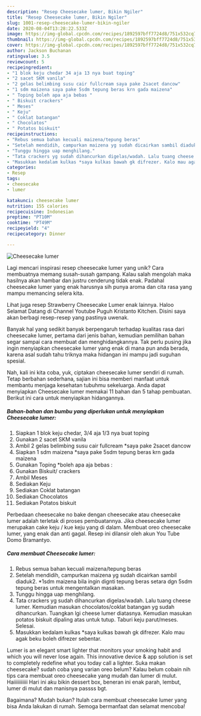 ```yaml
---
description: "Resep Cheesecake lumer, Bikin Ngiler"
title: "Resep Cheesecake lumer, Bikin Ngiler"
slug: 1001-resep-cheesecake-lumer-bikin-ngiler
date: 2020-08-04T13:28:22.533Z
image: https://img-global.cpcdn.com/recipes/1892597bff7724d8/751x532cq70/cheesecake-lumer-foto-resep-utama.jpg
thumbnail: https://img-global.cpcdn.com/recipes/1892597bff7724d8/751x532cq70/cheesecake-lumer-foto-resep-utama.jpg
cover: https://img-global.cpcdn.com/recipes/1892597bff7724d8/751x532cq70/cheesecake-lumer-foto-resep-utama.jpg
author: Jackson Buchanan
ratingvalue: 3.5
reviewcount: 5
recipeingredient:
- "1 blok keju chedar 34 aja 13 nya buat toping"
- "2 sacet SKM vanila"
- "2 gelas belimbing susu cair fullcream saya pake 2sacet dancow"
- "1 sdm maizena saya pake 5sdm tepung beras krn gada maizena"
- " Toping boleh apa aja bebas "
- " Biskuit crackers"
- " Meses"
- " Keju"
- " Coklat batangan"
- " Chocolatos"
- " Potatos biskuit"
recipeinstructions:
- "Rebus semua bahan kecuali maizena/tepung beras"
- "Setelah mendidih, campurkan maizena yg sudah dicairkan sambil diaduk2. *1sdm maizena bila ingin dignti tepung beras setara dgn 5sdm tepung beras untuk mengentalkan masakan."
- "Tunggu hingga uap menghilang."
- "Tata crackers yg sudah dihancurkan digelas/wadah. Lalu tuang cheese lumer. Kemudian masukan chocolatos/coklat batangan yg sudah dihancurkan. Tuangkan lgi cheese lumer diatasnya. Kemudian masukan potatos biskuit dipaling atas untuk tutup. Taburi keju parut/meses. Selesai."
- "Masukkan kedalam kulkas *saya kulkas bawah gk difrezer. Kalo mau agak beku boleh difrezer sebentar."
categories:
- Resep
tags:
- cheesecake
- lumer

katakunci: cheesecake lumer 
nutrition: 155 calories
recipecuisine: Indonesian
preptime: "PT10M"
cooktime: "PT49M"
recipeyield: "4"
recipecategory: Dinner

---
```



![Cheesecake lumer](https://img-global.cpcdn.com/recipes/1892597bff7724d8/751x532cq70/cheesecake-lumer-foto-resep-utama.jpg)

Lagi mencari inspirasi resep cheesecake lumer yang unik? Cara membuatnya memang susah-susah gampang. Kalau salah mengolah maka hasilnya akan hambar dan justru cenderung tidak enak. Padahal cheesecake lumer yang enak harusnya sih punya aroma dan cita rasa yang mampu memancing selera kita.

Lihat juga resep Strawberry Cheesecake Lumer enak lainnya. Haloo Selamat Datang di Channel Youtube Puguh Kristanto Kitchen. Disini saya akan berbagi resep-resep yang pastinya uwenak.

Banyak hal yang sedikit banyak berpengaruh terhadap kualitas rasa dari cheesecake lumer, pertama dari jenis bahan, kemudian pemilihan bahan segar sampai cara membuat dan menghidangkannya. Tak perlu pusing jika ingin menyiapkan cheesecake lumer yang enak di mana pun anda berada, karena asal sudah tahu triknya maka hidangan ini mampu jadi suguhan spesial.


Nah, kali ini kita coba, yuk, ciptakan cheesecake lumer sendiri di rumah. Tetap berbahan sederhana, sajian ini bisa memberi manfaat untuk membantu menjaga kesehatan tubuhmu sekeluarga. Anda dapat menyiapkan Cheesecake lumer memakai 11 bahan dan 5 tahap pembuatan. Berikut ini cara untuk menyiapkan hidangannya.

<!--inarticleads1-->

##### Bahan-bahan dan bumbu yang diperlukan untuk menyiapkan Cheesecake lumer:

1. Siapkan 1 blok keju chedar, 3/4 aja 1/3 nya buat toping
1. Gunakan 2 sacet SKM vanila
1. Ambil 2 gelas belimbing susu cair fullcream *saya pake 2sacet dancow
1. Siapkan 1 sdm maizena *saya pake 5sdm tepung beras krn gada maizena
1. Gunakan  Toping *boleh apa aja bebas :
1. Gunakan  Biskuit/ crackers
1. Ambil  Meses
1. Sediakan  Keju
1. Sediakan  Coklat batangan
1. Sediakan  Chocolatos
1. Sediakan  Potatos biskuit


Perbedaan cheesecake no bake dengan cheesecake atau cheesecake lumer adalah terletak di proses pembuatannya. Jika cheesecake lumer merupakan cake keju / kue keju yang di dalam. Membuat oreo cheesecake lumer, yang enak dan anti gagal. Resep ini dilansir oleh akun You Tube Domo Bramantyo. 

<!--inarticleads2-->

##### Cara membuat Cheesecake lumer:

1. Rebus semua bahan kecuali maizena/tepung beras
1. Setelah mendidih, campurkan maizena yg sudah dicairkan sambil diaduk2. *1sdm maizena bila ingin dignti tepung beras setara dgn 5sdm tepung beras untuk mengentalkan masakan.
1. Tunggu hingga uap menghilang.
1. Tata crackers yg sudah dihancurkan digelas/wadah. Lalu tuang cheese lumer. Kemudian masukan chocolatos/coklat batangan yg sudah dihancurkan. Tuangkan lgi cheese lumer diatasnya. Kemudian masukan potatos biskuit dipaling atas untuk tutup. Taburi keju parut/meses. Selesai.
1. Masukkan kedalam kulkas *saya kulkas bawah gk difrezer. Kalo mau agak beku boleh difrezer sebentar.


Lumer is an elegant smart lighter that monitors your smoking habit and which you will never lose again. This innovative device &amp; app solution is set to completely redefine what you today call a lighter. Suka makan cheesecake? sudah coba yang varian oreo belum? Kalau belum cobain nih tips cara membuat oreo cheesecake yang mudah dan lumer di mulut. Haiiiiiiiiiii Hari ini aku bikin dessert box, beneran ini enak parah, lembut, lumer di mulut dan manisnya passss bgt. 

Bagaimana? Mudah bukan? Itulah cara membuat cheesecake lumer yang bisa Anda lakukan di rumah. Semoga bermanfaat dan selamat mencoba!
